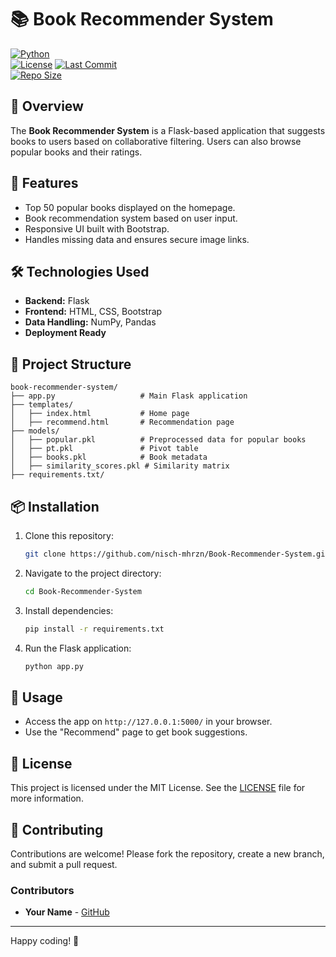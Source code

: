 # 📚 Book Recommender System

[![Python](https://img.shields.io/badge/Python-3.9-blue.svg)](https://www.python.org/downloads/)  
[![License](https://img.shields.io/badge/License-MIT-green.svg)](LICENSE)
[![Last Commit](https://img.shields.io/github/last-commit/nisch-mhrzn/Book-Recommender-System-)](https://github.com/nisch-mhzrn/Book-Recommender-System-/commits/main)  
[![Repo Size](https://img.shields.io/github/repo-size/nisch-mhrzn/Book-Recommender-System-)](https://github.com/nisch-mhrzn/Book-Recommender-System-)  

## 📖 Overview
The **Book Recommender System** is a Flask-based application that suggests books to users based on collaborative filtering. Users can also browse popular books and their ratings.

## 🚀 Features
- Top 50 popular books displayed on the homepage.
- Book recommendation system based on user input.
- Responsive UI built with Bootstrap.
- Handles missing data and ensures secure image links.

## 🛠️ Technologies Used
- **Backend:** Flask
- **Frontend:** HTML, CSS, Bootstrap
- **Data Handling:** NumPy, Pandas
- **Deployment Ready**

## 📂 Project Structure
```
book-recommender-system/
├── app.py                   # Main Flask application
├── templates/
│   ├── index.html           # Home page
│   ├── recommend.html       # Recommendation page
├── models/
│   ├── popular.pkl          # Preprocessed data for popular books
│   ├── pt.pkl               # Pivot table
│   ├── books.pkl            # Book metadata
│   ├── similarity_scores.pkl # Similarity matrix
├── requirements.txt/

```

## 📦 Installation
1. Clone this repository:
   ```bash
   git clone https://github.com/nisch-mhrzn/Book-Recommender-System.git
   ```
2. Navigate to the project directory:
   ```bash
   cd Book-Recommender-System
   ```
3. Install dependencies:
   ```bash
   pip install -r requirements.txt
   ```
4. Run the Flask application:
   ```bash
   python app.py
   ```

## 🌟 Usage
- Access the app on `http://127.0.0.1:5000/` in your browser.
- Use the "Recommend" page to get book suggestions.

## 📜 License
This project is licensed under the MIT License. See the [LICENSE](LICENSE) file for more information.

## 👥 Contributing
Contributions are welcome! Please fork the repository, create a new branch, and submit a pull request.  

### Contributors
- **Your Name** - [GitHub](https://github.com/nisch-mhrzn)

---

Happy coding! 🎉
